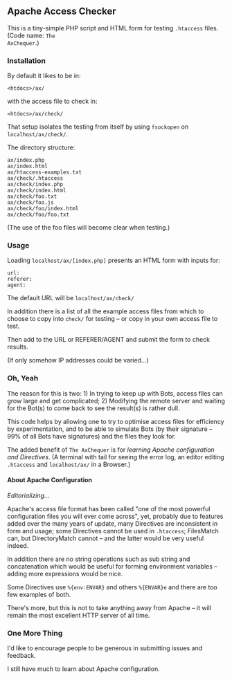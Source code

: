 ## Apache Access Checker

This is a tiny-simple PHP script and HTML form for testing <code>.htaccess</code> 
files. (Code name: <code>The AxChequer</code>.)

### Installation

By default it likes to be in:

    <htdocs>/ax/

with the access file to check in:

    <htdocs>/ax/check/

That setup isolates the testing from itself by using <code>fsockopen</code> on 
<code>localhost/ax/check/</code>.

The directory structure:

    ax/index.php
    ax/index.html
    ax/htaccess-examples.txt
    ax/check/.htaccess
    ax/check/index.php
    ax/check/index.html
    ax/check/foo.txt
    ax/check/foo.js
    ax/check/foo/index.html
    ax/check/foo/foo.txt

(The use of the foo files will become clear when testing.)

### Usage

Loading <code>localhost/ax/[index.php]</code> presents an HTML form with 
inputs for:

    url:
    referer:
    agent:

The default URL will be <code>localhost/ax/check/</code>

In addition there is a list of all the example access files from which to 
choose to copy into <code>check/</code> for testing &ndash; or copy in your 
own access file to test.

Then add to the URL or REFERER/AGENT and submit the form to check results.

(If only somehow IP addresses could be varied...)

### Oh, Yeah

The reason for this is two: 1) In trying to keep up with Bots, access files 
can grow large and get complicated; 2) Modifying the remote server and waiting 
for the Bot(s) to come back to see the result(s) is rather dull.

This code helps by allowing one to try to optimise access files for efficiency 
by experimentation, and to be able to simulate Bots (by their signature &ndash; 
99% of all Bots have signatures) and the files they look for.

The added benefit of <code>The AxChequer</code> is for *learning Apache* 
*configuration and Directives*. (A terminal with tail for seeing the error log, 
an editor editing <code>.htaccess</code> and <code>localhost/ax/</code> 
in a Browser.)

#### About Apache Configuration

*Editorializing...*

Apache's access file format has been called "one of the most powerful 
configuration files you will ever come across", yet, probably due to features 
added over the many years of update, many Directives are inconsistent in 
form and usage; some Directives cannot be used in <code>.htaccess</code>; 
FilesMatch can, but DirectoryMatch cannot &ndash; and the latter would be very 
useful indeed.

In addition there are no string operations such as sub string and concatenation 
which would be useful for forming environment variables &ndash; adding more 
expressions would be nice.

Some Directives use <code>%{env:ENVAR}</code> and others <code>%{ENVAR}e</code> 
and there are too few examples of both.

There's more, but this is not to take anything away from Apache &ndash; it will 
remain the most excellent HTTP server of all time.

### One More Thing

I'd like to encourage people to be generous in submitting issues and feedback.

I still have much to learn about Apache configuration.
